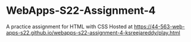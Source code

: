 # WebApps-S22-Assignment-4
A practice assignment for HTML with CSS
Hosted at <https://44-563-web-apps-s22.github.io/webapps-s22-assignment-4-ksreejareddy/play.html>